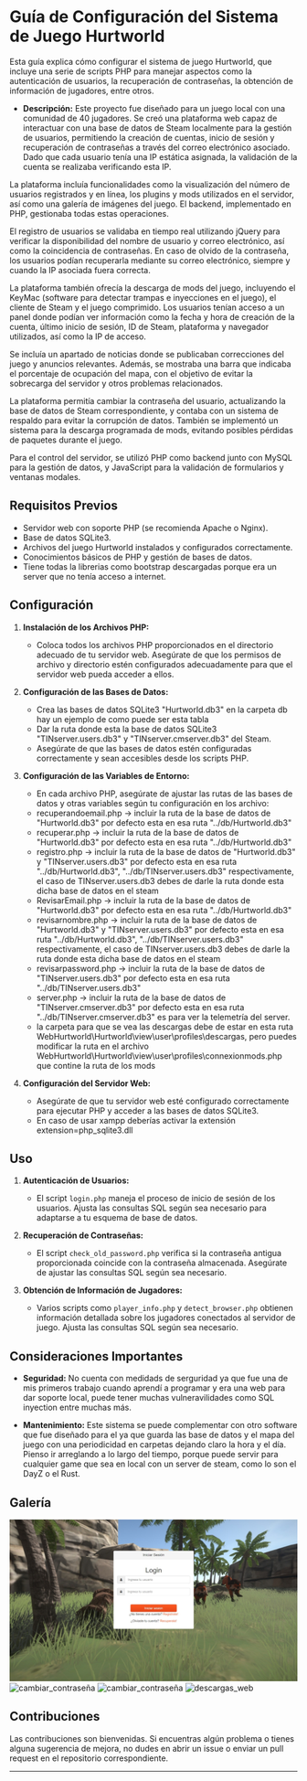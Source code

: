 # Guía de Configuración del Sistema de Juego Hurtworld

Esta guía explica cómo configurar el sistema de juego Hurtworld, que incluye una serie de scripts PHP para manejar aspectos como la autenticación de usuarios, la recuperación de contraseñas, la obtención de información de jugadores, entre otros.

- **Descripción:**
Este proyecto fue diseñado para un juego local con una comunidad de 40 jugadores. Se creó una plataforma web capaz de interactuar con una base de datos de Steam localmente para la gestión de usuarios, permitiendo la creación de cuentas, inicio de sesión y recuperación de contraseñas a través del correo electrónico asociado. Dado que cada usuario tenía una IP estática asignada, la validación de la cuenta se realizaba verificando esta IP.

La plataforma incluía funcionalidades como la visualización del número de usuarios registrados y en línea, los plugins y mods utilizados en el servidor, así como una galería de imágenes del juego. El backend, implementado en PHP, gestionaba todas estas operaciones.

El registro de usuarios se validaba en tiempo real utilizando jQuery para verificar la disponibilidad del nombre de usuario y correo electrónico, así como la coincidencia de contraseñas. En caso de olvido de la contraseña, los usuarios podían recuperarla mediante su correo electrónico, siempre y cuando la IP asociada fuera correcta.

La plataforma también ofrecía la descarga de mods del juego, incluyendo el KeyMac (software para detectar trampas e inyecciones en el juego), el cliente de Steam y el juego comprimido. Los usuarios tenían acceso a un panel donde podían ver información como la fecha y hora de creación de la cuenta, último inicio de sesión, ID de Steam, plataforma y navegador utilizados, así como la IP de acceso.

Se incluía un apartado de noticias donde se publicaban correcciones del juego y anuncios relevantes. Además, se mostraba una barra que indicaba el porcentaje de ocupación del mapa, con el objetivo de evitar la sobrecarga del servidor y otros problemas relacionados.

La plataforma permitía cambiar la contraseña del usuario, actualizando la base de datos de Steam correspondiente, y contaba con un sistema de respaldo para evitar la corrupción de datos. También se implementó un sistema para la descarga programada de mods, evitando posibles pérdidas de paquetes durante el juego.

Para el control del servidor, se utilizó PHP como backend junto con MySQL para la gestión de datos, y JavaScript para la validación de formularios y ventanas modales.


## Requisitos Previos

- Servidor web con soporte PHP (se recomienda Apache o Nginx).
- Base de datos SQLite3.
- Archivos del juego Hurtworld instalados y configurados correctamente.
- Conocimientos básicos de PHP y gestión de bases de datos.
- Tiene todas la librerias como bootstrap descargadas porque era un server que no tenía acceso a internet.

## Configuración

1. **Instalación de los Archivos PHP:**
   - Coloca todos los archivos PHP proporcionados en el directorio adecuado de tu servidor web. Asegúrate de que los permisos de archivo y directorio estén configurados adecuadamente para que el servidor web pueda acceder a ellos.

2. **Configuración de las Bases de Datos:**
   - Crea las bases de datos SQLite3 "Hurtworld.db3" en la carpeta db hay un ejemplo de como puede ser esta tabla
   - Dar la ruta donde esta la base de datos SQLite3 "TINserver.users.db3" y "TINserver.cmserver.db3" del Steam.
   - Asegúrate de que las bases de datos estén configuradas correctamente y sean accesibles desde los scripts PHP.
   

3. **Configuración de las Variables de Entorno:**
   - En cada archivo PHP, asegúrate de ajustar las rutas de las bases de datos y otras variables según tu configuración en los archivo:
    - recuperandoemail.php -> incluir la ruta de la base de datos de "Hurtworld.db3" por defecto esta en esa ruta "../db/Hurtworld.db3"
    - recuperar.php -> incluir la ruta de la base de datos de "Hurtworld.db3" por defecto esta en esa ruta "../db/Hurtworld.db3"
    - registro.php -> incluir la ruta de la base de datos de "Hurtworld.db3" y "TINserver.users.db3" por defecto esta en esa ruta "../db/Hurtworld.db3", "../db/TINserver.users.db3" respectivamente, el caso de TINserver.users.db3 debes de darle la ruta donde esta dicha base de datos en el steam
    - RevisarEmail.php -> incluir la ruta de la base de datos de "Hurtworld.db3" por defecto esta en esa ruta "../db/Hurtworld.db3"
    - revisarnombre.php ->  incluir la ruta de la base de datos de "Hurtworld.db3" y "TINserver.users.db3" por defecto esta en esa ruta "../db/Hurtworld.db3", "../db/TINserver.users.db3" respectivamente, el caso de TINserver.users.db3 debes de darle la ruta donde esta dicha base de datos en el steam
    - revisarpassword.php -> incluir la ruta de la base de datos de "TINserver.users.db3" por defecto esta en esa ruta "../db/TINserver.users.db3"
    - server.php -> incluir la ruta de la base de datos de "TINserver.cmserver.db3" por defecto esta en esa ruta "../db/TINserver.cmserver.db3" es para ver la telemetría del server.
    - la carpeta para que se vea las descargas debe de estar en esta ruta WebHurtworld\Hurtworld\view\user\profiles\descargas, pero puedes modificar la ruta en el archivo WebHurtworld\Hurtworld\view\user\profiles\connexionmods.php que contine la ruta de los mods

4. **Configuración del Servidor Web:**
   - Asegúrate de que tu servidor web esté configurado correctamente para ejecutar PHP y acceder a las bases de datos SQLite3.
   - En caso de usar xampp deberías activar la extensión extension=php_sqlite3.dll

## Uso

1. **Autenticación de Usuarios:**
   - El script `login.php` maneja el proceso de inicio de sesión de los usuarios. Ajusta las consultas SQL según sea necesario para adaptarse a tu esquema de base de datos.

2. **Recuperación de Contraseñas:**
   - El script `check_old_password.php` verifica si la contraseña antigua proporcionada coincide con la contraseña almacenada. Asegúrate de ajustar las consultas SQL según sea necesario.

3. **Obtención de Información de Jugadores:**
   - Varios scripts como `player_info.php` y `detect_browser.php` obtienen información detallada sobre los jugadores conectados al servidor de juego. Ajusta las consultas SQL según sea necesario.

## Consideraciones Importantes

- **Seguridad:** No cuenta con medidads de serguridad ya que fue una de mis primeros trabajo cuando aprendí a programar y era una web para dar soporte local, puede tener muchas vulneravilidades como SQL inyection entre muchas más.

- **Mantenimiento:** Este sistema se puede complementar con otro software que fue diseñado para el ya que guarda las base de datos y el mapa del juego con una periodicidad en carpetas dejando claro la hora y el día. Pienso ir arreglando a lo largo del tiempo, porque puede servir para cualquier game que sea en local con un server de steam, como lo son el DayZ o el Rust.

## Galería
![Login](fotos/Login.jpeg)
![cambiar_contraseña](blob/main/fotos/cambiar_contraseña.jpeg)
![cambiar_contraseña](blob/main/fotos/cambiar_contraseña.jpeg)
![descargas_web](blob/main/fotos/descargas_web.jpeg)


## Contribuciones

Las contribuciones son bienvenidas. Si encuentras algún problema o tienes alguna sugerencia de mejora, no dudes en abrir un issue o enviar un pull request en el repositorio correspondiente.

---

